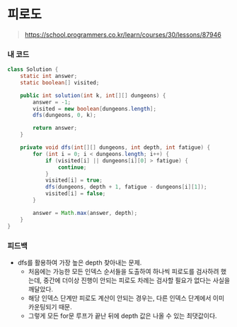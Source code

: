 # 피로도

> https://school.programmers.co.kr/learn/courses/30/lessons/87946

### 내 코드

```java
class Solution {
    static int answer;
    static boolean[] visited;

    public int solution(int k, int[][] dungeons) {
        answer = -1;
        visited = new boolean[dungeons.length];
        dfs(dungeons, 0, k);

        return answer;
    }

    private void dfs(int[][] dungeons, int depth, int fatigue) {
        for (int i = 0; i < dungeons.length; i++) {
            if (visited[i] || dungeons[i][0] > fatigue) {
                continue;
            }
            visited[i] = true;
            dfs(dungeons, depth + 1, fatigue - dungeons[i][1]);
            visited[i] = false;
        }

        answer = Math.max(answer, depth);
    }
}
```

### 피드백

- dfs를 활용하여 가장 높은 depth 찾아내는 문제.
    - 처음에는 가능한 모든 인덱스 순서들을 도출하여 하나씩 피로도를 검사하려 했는데, 중간에 더이상 진행이 안되는 피로도 차례는 검사할 필요가 없다는 사실을 깨달았다.
    - 해당 인덱스 단계만 피로도 계산이 안되는 경우는, 다른 인덱스 단계에서 이미 카운팅되기 때문.
    - 그렇게 모든 for문 루프가 끝난 뒤에 depth 값은 나올 수 있는 최댓값이다.